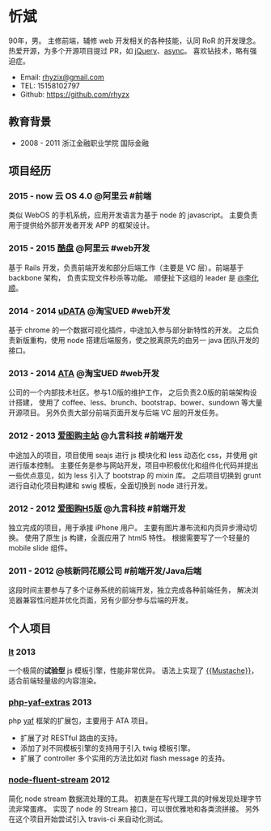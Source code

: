 # 忻斌

90年，男。
主修前端，辅修 web 开发相关的各种技能，认同 RoR 的开发理念。
热爱开源，为多个开源项目提过 PR，如 [jQuery](https://github.com/jquery/jquery/pull/1888)、[async](https://github.com/caolan/async/pull/216)。
喜欢钻技术，略有强迫症。

- Email: rhyzix@gmail.com
- TEL: 15158102797
- Github: https://github.com/rhyzx


## 教育背景

- 2008 - 2011 浙江金融职业学院 国际金融


## 项目经历

### 2015 - now 云 OS 4.0 @阿里云 #前端
类似 WebOS 的手机系统，应用开发语言为基于 node 的 javascript。
主要负责用于提供给外部开发者开发 APP 的框架设计。


### 2015 - 2015 [酷盘](https://kanbox.com/) @阿里云 #web开发
基于 Rails 开发，负责前端开发和部分后端工作（主要是 VC 层）。前端基于 backbone 架构，
负责实现文件秒杀等功能。
顺便扯下这组的 leader 是 [@李化顺](https://ruby-china.org/huacnlee)。


### 2014 - 2014 [uDATA](http://udata.taobao.net/) @淘宝UED #web开发
基于 chrome 的一个数据可视化插件，中途加入参与部分新特性的开发。
之后负责新版重构，使用 node 搭建后端服务，使之脱离原先的由另一 java 团队开发的接口。


### 2013 - 2014 [ATA](http://atatech.org/) @淘宝UED #web开发
公司的一个内部技术社区。参与1.0版的维护工作，
之后负责2.0版的前端架构设计搭建，
使用了 coffee、less、brunch、bootstrap、bower、sundown 等大量开源项目。
另外负责大部分前端页面开发与后端 VC 层的开发任务。


### 2012 - 2013 [爱图购主站](http://itugo.com/) @九言科技 #前端开发
中途加入的项目，项目使用 seajs 进行 js 模块化和 less 动态化 css，并使用 git 进行版本控制。
主要任务是参与网站开发，项目中积极优化和组件化代码并提出一些优点意见，如为 less 引入了 bootstrap 的 mixin 库。
之后项目切换到 grunt 进行自动化项目构建和 swig 模板，全面切换到 node 进行开发。


### 2012 - 2012 [爱图购H5版](http://m.itugo.com/) @九言科技 #前端开发
独立完成的项目，用于承接 iPhone 用户。
主要有图片瀑布流和内页异步滑动切换。
使用了原生 js 构建，全面应用了 html5 特性。
根据需要写了一个轻量的 mobile slide 组件。


### 2011 - 2012 @核新同花顺公司 #前端开发/Java后端
这段时间主要参与了多个证券系统的前端开发，独立完成各种前端任务，
解决浏览器兼容性问题并优化页面，另有少部分参与后端的开发。


## 个人项目

### [lt](https://github.com/rhyzx/lt) 2013
一个极简的**试验型** js 模板引擎，性能非常优异。
语法上实现了 [{{Mustache}}](http://mustache.github.com/)，适合前端轻量级的内容渲染。


### [php-yaf-extras](https://github.com/rhyzx/php-yaf-extras) 2013
php [yaf](http://php.net/manual/en/book.yaf.php) 框架的扩展包，主要用于 ATA 项目。

- 扩展了对 RESTful 路由的支持。
- 添加了对不同模板引擎的支持用于引入 twig 模板引擎。
- 扩展了 controller 多个实用的方法比如对 flash message 的支持。


### [node-fluent-stream](https://github.com/rhyzx/node-fluent-stream) 2012

简化 node stream 数据流处理的工具。
初衷是在写代理工具的时候发现处理字节流非常蛋疼。
实现了 node 的 Stream 接口，可以很优雅地和各类流拼接。
另外在这个项目开始尝试引入 travis-ci 来自动化测试。

